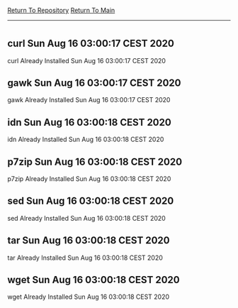 [Return To Repository](https://github.com/bast69/piholeparser/)
[Return To Main](https://github.com/bast69/piholeparser/blob/master/RecentRunLogs/Mainlog.md)
____________________________________
# 
## curl Sun Aug 16 03:00:17 CEST 2020
curl Already Installed Sun Aug 16 03:00:17 CEST 2020
## gawk Sun Aug 16 03:00:17 CEST 2020
gawk Already Installed Sun Aug 16 03:00:17 CEST 2020
## idn Sun Aug 16 03:00:18 CEST 2020
idn Already Installed Sun Aug 16 03:00:18 CEST 2020
## p7zip Sun Aug 16 03:00:18 CEST 2020
p7zip Already Installed Sun Aug 16 03:00:18 CEST 2020
## sed Sun Aug 16 03:00:18 CEST 2020
sed Already Installed Sun Aug 16 03:00:18 CEST 2020
## tar Sun Aug 16 03:00:18 CEST 2020
tar Already Installed Sun Aug 16 03:00:18 CEST 2020
## wget Sun Aug 16 03:00:18 CEST 2020
wget Already Installed Sun Aug 16 03:00:18 CEST 2020
